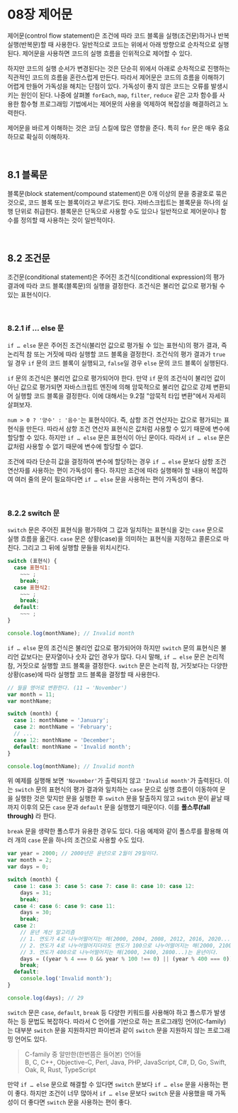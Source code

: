 # 08장 제어문
제어문(control flow statement)은 조건에 따라 코드 블록을 실행(조건문)하거나 반복 실행(반복문)할 때 사용한다. 일반적으로 코드는 위에서 아래 방향으로 순차적으로 실행된다. 제어문을 사용하면 코드의 실행 흐름을 인위적으로 제어할 수 있다.

하지만 코드의 실행 순서가 변경된다는 것은 단순히 위에서 아래로 순차적으로 진행하는 직관적인 코드의 흐름을 혼란스럽게 만든다. 따라서 제어문은 코드의 흐름을 이해하기 어렵게 만들어 가독성을 해치는 단점이 있다. 가독성이 좋지 않은 코드는 오류를 발생시키는 원인이 된다. 나중에 살펴볼 `forEach`, `map`, `filter`, `reduce` 같은 고차 함수를 사용한 함수형 프로그래밍 기법에서는 제어문의 사용을 억제하여 복잡성을 해결하려고 노력한다.

제어문을 바르게 이해하는 것은 코딩 스킬에 많은 영향을 준다. 특히 `for` 문은 매우 중요하므로 확실히 이해하자.

<br/>

## 8.1 블록문
블록문(block statement/compound statement)은 0개 이상의 문을 중괄호로 묶은 것으로, 코드 블록 또는 블록이라고 부르기도 한다. 자바스크립트는 블록문을 하나의 실행 단위로 취급한다. 블록문은 단독으로 사용할 수도 있으나 일반적으로 제어문이나 함수를 정의할 때 사용하는 것이 일반적이다.

<br/>

## 8.2 조건문
조건문(conditional statement)은 주어진 조건식(conditional expression)의 평가 결과에 따라 코드 블록(블록문)의 실행을 결정한다. 조건식은 불리언 값으로 평가될 수 있는 표현식이다.

<br/>

### 8.2.1 if … else 문
`if … else` 문은 주어진 조건식(불리언 값으로 평가될 수 있는 표현식)의 평가 결과, 즉 논리적 참 또는 거짓에 따라 실행할 코드 블록을 결정한다. 조건식의 평가 결과가 `true`일 경우 `if` 문의 코드 블록이 실행되고, `false`일 경우 `else` 문의 코드 블록이 실행된다.

`if` 문의 조건식은 불리언 값으로 평가되어야 한다. 만약 `if` 문의 조건식이 불리언 값이 아닌 값으로 평가되면 자바스크립트 엔진에 의해 암묵적으로 불리언 값으로 강제 변환되어 실행할 코드 블록을 결정한다. 이에 대해서는 9.2절 "암묵적 타입 변환"에서 자세히 살펴보자.

`num > 0 ? '양수' : '음수'`는 표현식이다. 즉, 삼항 조건 연산자는 값으로 평가되는 표현식을 만든다. 따라서 삼항 조건 연산자 표현식은 값처럼 사용할 수 있기 때문에 변수에 할당할 수 있다. 하지만 `if … else` 문은 표현식이 아닌 문이다. 따라서 `if … else` 문은 값처럼 사용할 수 없기 때문에 변수에 할당할 수 없다.

조건에 따라 단순히 값을 결정하여 변수에 할당하는 경우 `if … else` 문보다 삼항 조건 연산자를 사용하는 편이 가독성이 좋다. 하지만 조건에 따라 실행해야 할 내용이 복잡하여 여러 줄의 문이 필요하다면 `if … else` 문을 사용하는 편이 가독성이 좋다.

<br/>

### 8.2.2 switch 문
`switch` 문은 주어진 표현식을 평가하여 그 값과 일치하는 표현식을 갖는 `case` 문으로 실행 흐름을 옮긴다. `case` 문은 상황(case)을 의미하는 표현식을 지정하고 콜론으로 마친다. 그리고 그 뒤에 실행할 문들을 위치시킨다.
```javascript
switch (표현식) {
  case 표현식1:
    ~~~ ;
    break;
  case 표현식2:
    ~~~ ;
    break;
  default:
    ~~~ ;
}

console.log(monthName); // Invalid month
```

`if … else` 문의 조건식은 불리언 값으로 평가되어야 하지만 `switch` 문의 표현식은 불리언 값보다는 문자열이나 숫자 값인 경우가 많다. 다시 말해, `if … else` 문은 논리적 참, 거짓으로 실행할 코드 블록을 결정한다. `switch` 문은 논리적 참, 거짓보다는 다양한 상황(case)에 따라 실행할 코드 블록을 결정할 때 사용한다.
```javascript
// 월을 영어로 변환한다. (11 → 'November')
var month = 11;
var monthName;

switch (month) {
  case 1: monthName = 'January';
  case 2: monthName = 'February';
  // ...
  case 12: monthName = 'December';
  default: monthName = 'Invalid month';
}

console.log(monthName); // Invalid month
```

위 예제를 실행해 보면 `'November'`가 출력되지 않고 `'Invalid month'`가 출력된다. 이는 `switch` 문의 표현식의 평가 결과와 일치하는 `case` 문으로 실행 흐름이 이동하여 문을 실행한 것은 맞지만 문을 실행한 후 `switch` 문을 탈출하지 않고 `switch` 문이 끝날 때까지 이후의 모든 `case` 문과 `default` 문을 실행했기 때문이다. 이를 **폴스루(fall through)** 라 한다.

`break` 문을 생략한 폴스루가 유용한 경우도 있다. 다음 예제와 같이 폴스루를 활용해 여러 개의 `case` 문을 하나의 조건으로 사용할 수도 있다.
```javascript
var year = 2000; // 2000년은 윤년으로 2월이 29일이다.
var month = 2;
var days = 0;

switch (month) {
  case 1: case 3: case 5: case 7: case 8: case 10: case 12:
    days = 31;
    break;
  case 4: case 6: case 9: case 11:
    days = 30;
    break;
  case 2:
    // 윤년 계산 알고리즘
    // 1. 연도가 4로 나누어떨어지는 해(2000, 2004, 2008, 2012, 2016, 2020...)는 윤년이다.
    // 2. 연도가 4로 나누어떨어지더라도 연도가 100으로 나누어떨어지는 해(2000, 2100, 2200...)는 평년이다.
    // 3. 연도가 400으로 나누어떨어지는 해(2000, 2400, 2800...)는 윤년이다.
    days = ((year % 4 === 0 && year % 100 !== 0) || (year % 400 === 0)) ? 29 : 28;
    break;
  default:
    console.log('Invalid month');
}

console.log(days); // 29
```

`switch` 문은 `case`, `default`, `break` 등 다양한 키워드를 사용해야 하고 폴스루가 발생하는 등 문법도 복잡하다. 따라서 C 언어를 기반으로 하는 프로그래밍 언어(C-family)는 대부분 `switch` 문을 지원하지만 파이썬과 같이 `switch` 문을 지원하지 않는 프로그래밍 언어도 있다.

> C-family 중 알만한(한번쯤은 들어본) 언어들  
> B, C, C++, Objective-C, Perl, Java, PHP, JavaScript, C#, D, Go, Swift, Oak, R, Rust, TypeScript

만약 `if … else` 문으로 해결할 수 있다면 `switch` 문보다 `if … else` 문을 사용하는 편이 좋다. 하지만 조건이 너무 많아서 `if … else` 문보다 `switch` 문을 사용했을 때 가독성이 더 좋다면 `switch` 문을 사용하는 편이 좋다.

<br/>